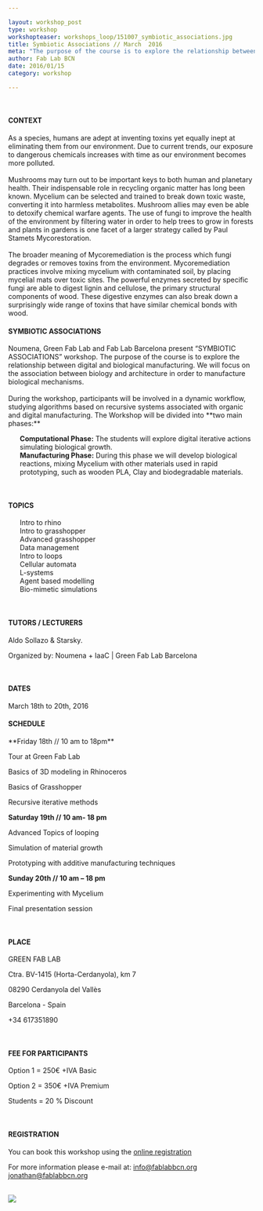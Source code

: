 ```yaml
---

layout: workshop_post
type: workshop
workshopteaser: workshops_loop/151007_symbiotic_associations.jpg
title: Symbiotic Associations // March  2016
meta: "The purpose of the course is to explore the relationship between digital and biological manufacturing, as multi-scalar construction techniques. The Workshop will be based on defining a theoretical and experimental framework focused on the convergence between Digital Tectonics and Organic processes. We will focus on the association between biology and architecture in order to manufacture biological mechanisms."
author: Fab Lab BCN
date: 2016/01/15
category: workshop

---
```


<br>

<h4>CONTEXT</h4>
As a species, humans are adept at inventing toxins yet equally inept at eliminating them from our environment. Due to current trends, our exposure to dangerous chemicals increases with time as our environment becomes more polluted.<br>

<br>
Mushrooms may turn out to be important keys to both human and planetary health. Their indispensable role in recycling organic matter has long been known. Mycelium can be selected and trained to break down toxic waste, converting it into harmless metabolites. Mushroom allies may even be able to detoxify chemical warfare agents. The use of fungi to improve the health of the environment by filtering water in order to help trees to grow in forests and plants in gardens is one facet of a larger strategy called by Paul Stamets Mycorestoration.<br>

<br>
The broader meaning of Mycoremediation is the process which fungi degrades or removes toxins from the environment. Mycoremediation practices involve mixing mycelium with contaminated soil, by placing mycelial mats over toxic sites. The powerful enzymes secreted by specific fungi are able to digest lignin and cellulose, the primary structural components of wood. These digestive enzymes can also break down a surprisingly wide range of toxins that have similar chemical bonds with wood.<br>

<h4>SYMBIOTIC ASSOCIATIONS</h4>
Noumena, Green Fab Lab and Fab Lab Barcelona present “SYMBIOTIC ASSOCIATIONS” workshop. The purpose of the course is to explore the relationship between digital and biological manufacturing. We will focus on the association between biology and architecture in order to manufacture biological mechanisms.<br>
<br>
During the workshop, participants will be involved in a dynamic workflow, studying algorithms based on recursive systems associated with organic and digital manufacturing. The Workshop will be divided into **two main phases:**
<ul>

<b>Computational Phase:</b> The students will explore digital iterative actions simulating biological growth.
<br>
<b>Manufacturing Phase:</b> During this phase we will develop biological reactions, mixing Mycelium with other materials used in rapid prototyping, such as wooden PLA, Clay and biodegradable materials.
</ul>


<br>

<h4>TOPICS</h4>
<ul>
Intro to rhino<br>
Intro to grasshopper<br>
Advanced grasshopper<br>
Data management<br>
Intro to loops<br>
Cellular automata<br>
L-systems<br>
Agent based modelling<br>
Bio-mimetic simulations<br>
</ul>


<br>
<h4>TUTORS / LECTURERS</h4>

Aldo Sollazo & Starsky.<br>

Organized by: Noumena + IaaC | Green Fab Lab Barcelona


<br>
<h4>DATES</h4>
March 18th to 20th, 2016

<h4>SCHEDULE</h4>
**Friday 18th // 10 am to 18pm**

Tour at Green Fab Lab

Basics of 3D modeling in Rhinoceros

Basics of Grasshopper

Recursive iterative methods


**Saturday 19th // 10 am- 18 pm**

Advanced Topics of looping

Simulation of material growth

Prototyping with  additive manufacturing techniques


**Sunday 20th // 10 am – 18 pm**

Experimenting with Mycelium

Final presentation  session

<br>
<h4>PLACE</h4>
GREEN FAB LAB

Ctra. BV-1415 (Horta-Cerdanyola), km 7 <br>

08290 Cerdanyola del Vallès <br>

Barcelona - Spain<br>

+34 617351890 

<br>
<h4>FEE FOR PARTICIPANTS</h4>
Option 1 = 250€ +IVA
Basic

Option 2 = 350€ +IVA
Premium

Students = 20 % Discount


<br>
<h4>REGISTRATION </h4>

You can book this workshop using the <a target="_blank" href="http://valldaura.fikket.es/event/symbiotic-associations"><u>online registration</u></a>    


For more information please e-mail at:
info@fablabbcn.org
jonathan@fablabbcn.org



<br>

<img src="{{site.baseurl}}{{ site.url }}/img/workshops/workshops_loop/symbiotic-associations-2016-full.jpg">


